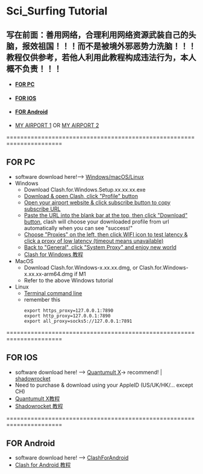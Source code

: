 # Sci_Surfing Tutorial
## 写在前面：善用网络，合理利用网络资源武装自己的头脑，**报效祖国**！！！而不是被境外邪恶势力洗脑！！！教程仅供参考，若他人利用此教程构成违法行为，本人概不负责！！！
- #### [FOR PC](#for-pc-1)
- #### [FOR IOS](#for-ios-1)
- #### [FOR Android](#for-android-1)
- [MY AIRPORT 1](https://www.easy2023.com/#/register?code=dfAJ8Rja) OR [MY AIRPORT 2](https://my.kelecloud.xyz/#/register?code=x3omYCxm
)

======================================================================
## FOR PC
  * software download here!--> [Windows/macOS/Linux](https://github.com/Fndroid/clash_for_windows_pkg/releases)
  * Windows
    * Download Clash.for.Windows.Setup.xx.xx.xx.exe
    * [Download & open Clash, click "Profile" button](https://www.aliyundrive.com/s/i6gC96H4Apc)
    * [Open your airport website & click subscribe button to copy subscribe URL](https://www.aliyundrive.com/s/S4Z8D21hyM4)
    * [Paste the URL into the blank bar at the top, then click "Download" button](https://www.aliyundrive.com/s/xsj8FyHKAxe), clash will choose your downloaded profile from url automatically when you can see "success!"
    * [Choose "Proxies" on the left, then click WIFI icon to test latency & click a proxy of low latency (timeout means unavailable)](https://www.aliyundrive.com/s/XEkNYuJJwCN)
    * [Back to "General", click "System Proxy" and enjoy new world](https://www.aliyundrive.com/s/WVMH7dgefF8)
    * [Clash for Windows 教程](https://merlinblog.xyz/wiki/cfw.html)
  * MacOS
    * Download Clash.for.Windows-x.xx.xx.dmg, or Clash.for.Windows-x.xx.xx-arm64.dmg if M1
    * Refer to the above Windows tutorial
  * Linux
    * [Terminal command line](https://www.duckflew.cn/archives/fu-wu-qi-shang-pei-zhi-c-l-a-s-h)
    * remember this
      ```
      export https_proxy=127.0.0.1:7890
      export http_proxy=127.0.0.1:7890
      export all_proxy=socks5://127.0.0.1:7891
      ```

======================================================================
## FOR IOS
  * software download here! --> [Quantumult X](https://apps.apple.com/us/app/quantumult-x/id1443988620)-> recommend!   |   [shadowrocket](https://apps.apple.com/us/app/shadowrocket/id932747118) 
  * Need to purchase & download using your AppleID (US/UK/HK/... except CH)
  * [Quantumult X教程](https://merlinblog.xyz/wiki/quanx.html)
  * [Shadowrocket 教程](https://merlinblog.xyz/wiki/shadowrocket.html)

======================================================================
## FOR Android
  * software download here! --> [ClashForAndroid](https://github.com/Kr328/ClashForAndroid/releases)
  * [Clash for Android 教程](https://merlinblog.xyz/wiki/cfa.html)
